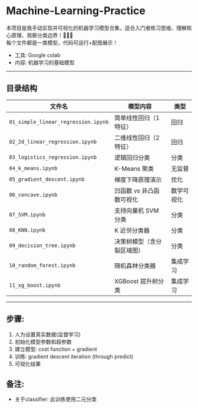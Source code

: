 # Machine-Learning-Practice
本项目是我手动实现并可视化的机器学习模型合集，适合入门者练习思维、理解核心原理、观察分类边界！🌈🧸✨  
每个文件都是一类模型，代码可运行+配图展示！
- 工具: Google colab
- 内容: 机器学习的基础模型
---

## 目录结构

| 文件名 | 模型内容 | 类型 |
|--------|-----------|------|
| `01_simple_linear_regression.ipynb` | 简单线性回归（1特征） | 回归 |
| `02_2d_linear_regression.ipynb`     | 二维线性回归（2特征） | 回归 |
| `03_logistics_regression.ipynb`     | 逻辑回归分类 | 分类 |
| `04_k_means.ipynb`                  | K-Means 聚类 | 无监督 |
| `05_gradient_descent.ipynb`         | 梯度下降原理演示 | 优化 |
| `06_concave.ipynb`                  | 凹函数 vs 非凸函数可视化 | 数学可视化 |
| `07_SVM.ipynb`                      | 支持向量机 SVM 分类 | 分类 |
| `08_KNN.ipynb`                      | K 近邻分类器 | 分类 |
| `09_decision_tree.ipynb`           | 决策树模型（含分裂区域图） | 分类 |
| `10_random_forest.ipynb`           | 随机森林分类器 | 集成学习 |
| `11_xg_boost.ipynb`                | XGBoost 提升树分类 | 集成学习 |

---
## 步骤:
1. 人为设置真实数据(监督学习)
2. 初始化模型参数和超参数
3. 建立模型: cost function + gradient
4. 训练: gradient descent iteration (through predict)
5. 可视化结果

## 备注:
- 关于classifier: 此训练使用二元分类
